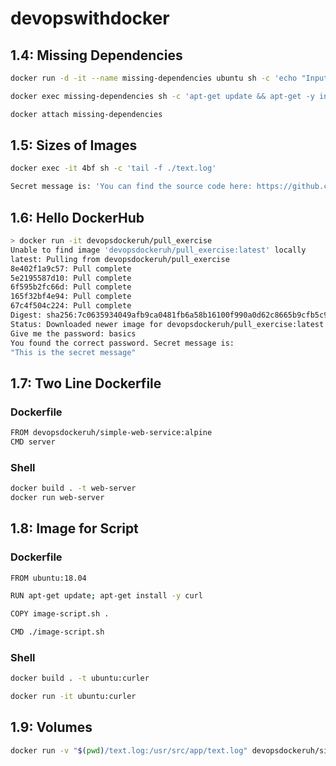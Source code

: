 # devopswithdocker

## 1.4: Missing Dependencies

```bash
docker run -d -it --name missing-dependencies ubuntu sh -c 'echo "Input website:"; read website; echo "Searching.."; sleep 1; curl http://$website;'

docker exec missing-dependencies sh -c 'apt-get update && apt-get -y install curl'

docker attach missing-dependencies    
```


## 1.5: Sizes of Images

```bash
docker exec -it 4bf sh -c 'tail -f ./text.log'
```

```bash
Secret message is: 'You can find the source code here: https://github.com/docker-hy'
```
## 1.6: Hello DockerHub

```bash
> docker run -it devopsdockeruh/pull_exercise
Unable to find image 'devopsdockeruh/pull_exercise:latest' locally
latest: Pulling from devopsdockeruh/pull_exercise
8e402f1a9c57: Pull complete 
5e2195587d10: Pull complete 
6f595b2fc66d: Pull complete 
165f32bf4e94: Pull complete 
67c4f504c224: Pull complete 
Digest: sha256:7c0635934049afb9ca0481fb6a58b16100f990a0d62c8665b9cfb5c9ada8a99f
Status: Downloaded newer image for devopsdockeruh/pull_exercise:latest
Give me the password: basics
You found the correct password. Secret message is:
"This is the secret message"
```
## 1.7: Two Line Dockerfile

### Dockerfile
```bash
FROM devopsdockeruh/simple-web-service:alpine
CMD server
```
### Shell
```bash
docker build . -t web-server
docker run web-server
```

## 1.8: Image for Script

### Dockerfile
```bash
FROM ubuntu:18.04

RUN apt-get update; apt-get install -y curl

COPY image-script.sh .

CMD ./image-script.sh
```

### Shell
```bash
docker build . -t ubuntu:curler

docker run -it ubuntu:curler
```


## 1.9: Volumes

```bash
docker run -v "$(pwd)/text.log:/usr/src/app/text.log" devopsdockeruh/simple-web-service
```
